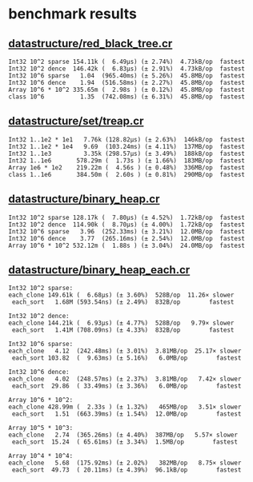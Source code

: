 # benchmark results

## [datastructure/red_black_tree.cr](https://github.com/yuruhi/crystal_lib/blob/master/benchmarks/datastructure/red_black_tree.cr)

```
Int32 10^2 sparse 154.11k (  6.49µs) (± 2.74%)  4.73kB/op  fastest
Int32 10^2 dence  146.42k (  6.83µs) (± 2.91%)  4.73kB/op  fastest
Int32 10^6 sparse   1.04  (965.40ms) (± 5.26%)  45.8MB/op  fastest
Int32 10^6 dence    1.94  (516.58ms) (± 2.27%)  45.8MB/op  fastest
Array 10^6 * 10^2 335.65m (  2.98s ) (± 0.12%)  45.8MB/op  fastest
class 10^6          1.35  (742.08ms) (± 6.31%)  45.8MB/op  fastest
```

## [datastructure/set/treap.cr](https://github.com/yuruhi/crystal_lib/blob/master/benchmarks/datastructure/set/treap.cr)

```
Int32 1..1e2 * 1e1   7.76k (128.82µs) (± 2.63%)  146kB/op  fastest
Int32 1..1e2 * 1e4   9.69  (103.24ms) (± 4.11%)  137MB/op  fastest
Int32 1..1e3         3.35k (298.57µs) (± 3.49%)  188kB/op  fastest
Int32 1..1e6       578.29m (  1.73s ) (± 1.66%)  183MB/op  fastest
Array 1e6 * 1e2    219.22m (  4.56s ) (± 0.48%)  336MB/op  fastest
class 1..1e6       384.50m (  2.60s ) (± 0.81%)  290MB/op  fastest
```

## [datastructure/binary_heap.cr](https://github.com/yuruhi/crystal_lib/blob/master/benchmarks/datastructure/binary_heap.cr)

```
Int32 10^2 sparse 128.17k (  7.80µs) (± 4.52%)  1.72kB/op  fastest
Int32 10^2 dence  114.90k (  8.70µs) (± 4.00%)  1.72kB/op  fastest
Int32 10^6 sparse   3.96  (252.33ms) (± 3.21%)  12.0MB/op  fastest
Int32 10^6 dence    3.77  (265.16ms) (± 2.54%)  12.0MB/op  fastest
Array 10^6 * 10^2 532.12m (  1.88s ) (± 3.04%)  24.0MB/op  fastest
```

## [datastructure/binary_heap_each.cr](https://github.com/yuruhi/crystal_lib/blob/master/benchmarks/datastructure/binary_heap_each.cr)

```
Int32 10^2 sparse: 
each_clone 149.61k (  6.68µs) (± 3.60%)  528B/op  11.26× slower
 each_sort   1.68M (593.54ns) (± 2.49%)  832B/op        fastest

Int32 10^2 dence: 
each_clone 144.21k (  6.93µs) (± 4.77%)  528B/op   9.79× slower
 each_sort   1.41M (708.09ns) (± 4.33%)  832B/op        fastest

Int32 10^6 sparse: 
each_clone   4.12  (242.48ms) (± 3.01%)  3.81MB/op  25.17× slower
 each_sort 103.82  (  9.63ms) (± 5.16%)   6.0MB/op        fastest

Int32 10^6 dence: 
each_clone   4.02  (248.57ms) (± 2.37%)  3.81MB/op   7.42× slower
 each_sort  29.86  ( 33.49ms) (± 3.36%)   6.0MB/op        fastest

Array 10^6 * 10^2: 
each_clone 428.99m (  2.33s ) (± 1.32%)   465MB/op   3.51× slower
 each_sort   1.51  (663.39ms) (± 1.54%)  12.0MB/op        fastest

Array 10^5 * 10^3: 
each_clone   2.74  (365.26ms) (± 4.40%)  387MB/op   5.57× slower
 each_sort  15.24  ( 65.61ms) (± 3.34%)  1.5MB/op        fastest

Array 10^4 * 10^4: 
each_clone   5.68  (175.92ms) (± 2.02%)   382MB/op   8.75× slower
 each_sort  49.73  ( 20.11ms) (± 4.39%)  96.1kB/op        fastest
```

